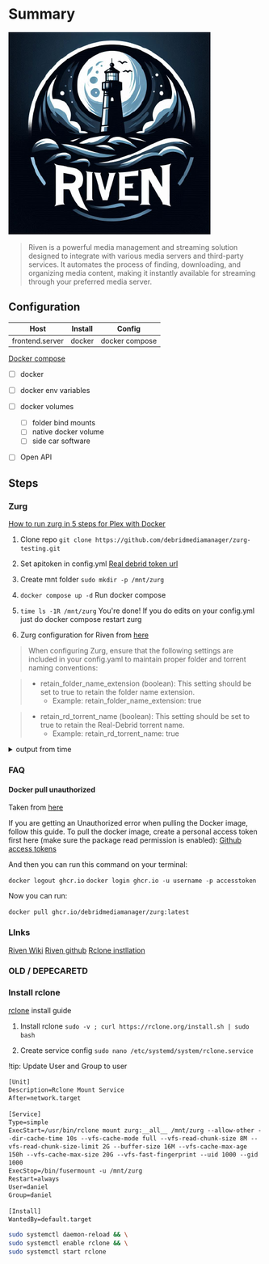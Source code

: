 # Summary

![alt text](logo.png)

> Riven is a powerful media management and streaming solution designed to integrate with various media servers and third-party services. It automates the process of finding, downloading, and organizing media content, making it instantly available for streaming through your preferred media server.

<!-- Located at https://homepage.zorab.im/ -->

## Configuration 

| Host           | Install | Config         |
| -------------- | ------- | -------------- |
| frontend.server | docker  | docker compose |

[Docker compose](../../docker_compose/riven/compose.yml)

<!-- Config location: /home/daniel/docker/homepage/services.yaml -->

* [ ] docker
* [ ] docker env variables
* [ ] docker volumes
    * [ ] folder bind mounts
    * [ ] native docker volume
    * [ ] side car software
* [ ] Open API


## Steps

### Zurg

[How to run zurg in 5 steps for Plex with Docker][def2]

1. Clone repo
`git clone https://github.com/debridmediamanager/zurg-testing.git`

2. Set apitoken in config.yml
[Real debrid token url](https://real-debrid.com/apitoken)

3. Create mnt folder
`sudo mkdir -p /mnt/zurg`

4. `docker compose up -d` Run docker compose

5. `time ls -1R /mnt/zurg` You're done! If you do edits on your config.yml just do docker compose restart zurg

6. Zurg configuration for Riven from [here][def3]

> When configuring Zurg, ensure that the following settings are included in your config.yaml to maintain proper folder and torrent naming conventions:

> - retain_folder_name_extension (boolean): This setting should be set to true to retain the folder name extension.
>   - Example: retain_folder_name_extension: true

> - retain_rd_torrent_name (boolean): This setting should be set to true to retain the Real-Debrid torrent name.
>   - Example: retain_rd_torrent_name: true

<details>
<summary>output from time</summary>

```
/mnt/zurg:
__all__
anime
movies
shows
__unplayable__
version.txt

/mnt/zurg/__all__:
'Alien Romulus (2024) [2160p] [4K] [WEB] [5.1] [YTS.MX]'
'Alien Romulus 2024 2160p HDR10Plus DV WEBRip 6CH X265 HEVC-PSA'
Alien.romulus.2024.2160p.x265.hdr.5.1-dual-lat-cinecalidad.re
'Alien Romulus (2024) WebDl Rip 2160p H265 10 bit DV HDR10+ ita eng AC3 5.1 sub eng Licdom'
'The Wild Robot (2024) (1080p AMZN WEB-DL x265 10bit EAC3 Atmos 5.1 Ghost)'
'The Wild Robot 2024 2160p HDR10Plus DV WEBRip 6CH X265 HEVC-PSA'
'[ Torrent911.gy ] Deadpool.and.Wolverine.2024.MULTi.VF2.2160p.10bit.4KLight.HDR.WEBRip.x265-Neostark'
'www.Torrenting.com - The Wild Robot 2024 4K WEB-DL HLG H 265 10bit DDP-Robo29'

'/mnt/zurg/__all__/Alien Romulus (2024) [2160p] [4K] [WEB] [5.1] [YTS.MX]':
'Alien.Romulus.2024.2160p.4K.WEB.x265.10bit.AAC5.1-[YTS.MX].mkv'

'/mnt/zurg/__all__/Alien Romulus 2024 2160p HDR10Plus DV WEBRip 6CH X265 HEVC-PSA':
'Alien Romulus 2024 2160p HDR10Plus DV WEBRip 6CH X265 HEVC-PSA.mkv'

/mnt/zurg/__all__/Alien.romulus.2024.2160p.x265.hdr.5.1-dual-lat-cinecalidad.re:
Alien.romulus.2024.2160p.x265.hdr.5.1-dual-lat-cinecalidad.re.mkv

'/mnt/zurg/__all__/Alien Romulus (2024) WebDl Rip 2160p H265 10 bit DV HDR10+ ita eng AC3 5.1 sub eng Licdom':
'Alien Romulus (2024) WebDl Rip 2160p H265 10 bit DV HDR10+ ita eng AC3 5.1 sub eng Licdom.mkv'

'/mnt/zurg/__all__/The Wild Robot (2024) (1080p AMZN WEB-DL x265 10bit EAC3 Atmos 5.1 Ghost)':
'The Wild Robot (2024) (1080p AMZN WEB-DL x265 Ghost).mkv'

'/mnt/zurg/__all__/The Wild Robot 2024 2160p HDR10Plus DV WEBRip 6CH X265 HEVC-PSA':
'The Wild Robot 2024 2160p HDR10Plus DV WEBRip 6CH X265 HEVC-PSA.mkv'

'/mnt/zurg/__all__/[ Torrent911.gy ] Deadpool.and.Wolverine.2024.MULTi.VF2.2160p.10bit.4KLight.HDR.WEBRip.x265-Neostark':
'[ Torrent911.gy ] Deadpool.and.Wolverine.2024.MULTi.VF2.2160p.10bit.4KLight.HDR.WEBRip.x265-Neostark.mkv'

'/mnt/zurg/__all__/www.Torrenting.com - The Wild Robot 2024 4K WEB-DL HLG H 265 10bit DDP-Robo29':
'The Wild Robot 2024 4K WEB-DL HLG H 265 10bit DDP-Robo29.mkv'

/mnt/zurg/anime:

/mnt/zurg/movies:
'Alien Romulus (2024) [2160p] [4K] [WEB] [5.1] [YTS.MX]'
'Alien Romulus 2024 2160p HDR10Plus DV WEBRip 6CH X265 HEVC-PSA'
Alien.romulus.2024.2160p.x265.hdr.5.1-dual-lat-cinecalidad.re
'Alien Romulus (2024) WebDl Rip 2160p H265 10 bit DV HDR10+ ita eng AC3 5.1 sub eng Licdom'
'The Wild Robot (2024) (1080p AMZN WEB-DL x265 10bit EAC3 Atmos 5.1 Ghost)'
'The Wild Robot 2024 2160p HDR10Plus DV WEBRip 6CH X265 HEVC-PSA'
'[ Torrent911.gy ] Deadpool.and.Wolverine.2024.MULTi.VF2.2160p.10bit.4KLight.HDR.WEBRip.x265-Neostark'
'www.Torrenting.com - The Wild Robot 2024 4K WEB-DL HLG H 265 10bit DDP-Robo29'

'/mnt/zurg/movies/Alien Romulus (2024) [2160p] [4K] [WEB] [5.1] [YTS.MX]':
'Alien.Romulus.2024.2160p.4K.WEB.x265.10bit.AAC5.1-[YTS.MX].mkv'

'/mnt/zurg/movies/Alien Romulus 2024 2160p HDR10Plus DV WEBRip 6CH X265 HEVC-PSA':
'Alien Romulus 2024 2160p HDR10Plus DV WEBRip 6CH X265 HEVC-PSA.mkv'

/mnt/zurg/movies/Alien.romulus.2024.2160p.x265.hdr.5.1-dual-lat-cinecalidad.re:
Alien.romulus.2024.2160p.x265.hdr.5.1-dual-lat-cinecalidad.re.mkv

'/mnt/zurg/movies/Alien Romulus (2024) WebDl Rip 2160p H265 10 bit DV HDR10+ ita eng AC3 5.1 sub eng Licdom':
'Alien Romulus (2024) WebDl Rip 2160p H265 10 bit DV HDR10+ ita eng AC3 5.1 sub eng Licdom.mkv'

'/mnt/zurg/movies/The Wild Robot (2024) (1080p AMZN WEB-DL x265 10bit EAC3 Atmos 5.1 Ghost)':
'The Wild Robot (2024) (1080p AMZN WEB-DL x265 Ghost).mkv'

'/mnt/zurg/movies/The Wild Robot 2024 2160p HDR10Plus DV WEBRip 6CH X265 HEVC-PSA':
'The Wild Robot 2024 2160p HDR10Plus DV WEBRip 6CH X265 HEVC-PSA.mkv'

'/mnt/zurg/movies/[ Torrent911.gy ] Deadpool.and.Wolverine.2024.MULTi.VF2.2160p.10bit.4KLight.HDR.WEBRip.x265-Neostark':
'[ Torrent911.gy ] Deadpool.and.Wolverine.2024.MULTi.VF2.2160p.10bit.4KLight.HDR.WEBRip.x265-Neostark.mkv'

'/mnt/zurg/movies/www.Torrenting.com - The Wild Robot 2024 4K WEB-DL HLG H 265 10bit DDP-Robo29':
'The Wild Robot 2024 4K WEB-DL HLG H 265 10bit DDP-Robo29.mkv'

/mnt/zurg/shows:

/mnt/zurg/__unplayable__:

real    0m0.043s
user    0m0.004s
sys     0m0.007s
```
</details>

### FAQ 

#### Docker pull unauthorized

Taken from [here](https://www.patreon.com/posts/guide-to-pulling-105779285)

If you are getting an Unauthorized error when pulling the Docker image, follow this guide.
To pull the docker image, create a personal access token first here (make sure the package read permission is enabled): [Github access tokens](https://github.com/settings/tokens)

And then you can run this command on your terminal:

`docker logout ghcr.io`
`docker login ghcr.io -u username -p accesstoken`

Now you can run:

`docker pull ghcr.io/debridmediamanager/zurg:latest`

### LInks

[Riven Wiki](https://rivenmedia.github.io/wiki/)
[Riven github](https://github.com/rivenmedia/riven)
[Rclone instllation](https://rclone.org/install/#script-installation)


[def]: https://rivenmedia.github.io/wiki/services/symlink/#rclone-required
[def2]: https://github.com/debridmediamanager/zurg-testing?tab=readme-ov-file#how-to-run-zurg-in-5-steps-for-plex-with-docker


### OLD / DEPECARETD


### Install rclone

[rclone][def] install guide

1. Install rclone 
`sudo -v ; curl https://rclone.org/install.sh | sudo bash`

2. Create service config
`sudo nano /etc/systemd/system/rclone.service`

!tip: Update User and Group to user

```text
[Unit]
Description=Rclone Mount Service
After=network.target

[Service]
Type=simple
ExecStart=/usr/bin/rclone mount zurg:__all__ /mnt/zurg --allow-other --dir-cache-time 10s --vfs-cache-mode full --vfs-read-chunk-size 8M --vfs-read-chunk-size-limit 2G --buffer-size 16M --vfs-cache-max-age 150h --vfs-cache-max-size 20G --vfs-fast-fingerprint --uid 1000 --gid 1000
ExecStop=/bin/fusermount -u /mnt/zurg
Restart=always
User=daniel
Group=daniel

[Install]
WantedBy=default.target
```

```bash
sudo systemctl daemon-reload && \
sudo systemctl enable rclone && \
sudo systemctl start rclone
```


[def3]: https://rivenmedia.github.io/wiki/services/symlink/#configuring-zurg-with-riven-symlinks